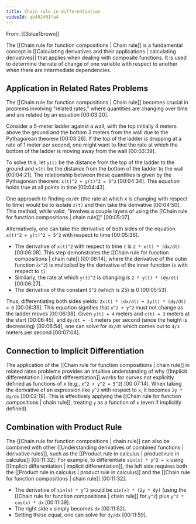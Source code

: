 ```yaml
---
title: Chain rule in differentiation
videoId: qb40J4N1fa4
---
```


From: [[3blue1brown]] <br/> 

The [[Chain rule for function compositions | Chain rule]] is a fundamental concept in [[Calculating derivatives and their applications | calculating derivatives]] that applies when dealing with composite functions. It is used to determine the rate of change of one variable with respect to another when there are intermediate dependencies.

## Application in Related Rates Problems

The [[Chain rule for function compositions | Chain rule]] becomes crucial in problems involving "related rates," where quantities are changing over time and are related by an equation <a class="yt-timestamp" data-t="00:03:20">[00:03:20]</a>.

Consider a 5-meter ladder against a wall, with the top initially 4 meters above the ground and the bottom 3 meters from the wall due to the Pythagorean theorem <a class="yt-timestamp" data-t="00:03:26">[00:03:26]</a>. If the top of the ladder is dropping at a rate of 1 meter per second, one might want to find the rate at which the bottom of the ladder is moving away from the wall <a class="yt-timestamp" data-t="00:03:39">[00:03:39]</a>.

To solve this, let `y(t)` be the distance from the top of the ladder to the ground and `x(t)` be the distance from the bottom of the ladder to the wall <a class="yt-timestamp" data-t="00:04:21">[00:04:21]</a>. The relationship between these quantities is given by the Pythagorean theorem: `x(t)^2 + y(t)^2 = 5^2` <a class="yt-timestamp" data-t="00:04:34">[00:04:34]</a>. This equation holds true at all points in time <a class="yt-timestamp" data-t="00:04:43">[00:04:43]</a>.

One approach to finding `dx/dt` (the rate at which x is changing with respect to time) would be to isolate `x(t)` and then take the derivative <a class="yt-timestamp" data-t="00:04:50">[00:04:50]</a>. This method, while valid, "involves a couple layers of using the [[Chain rule for function compositions | chain rule]]" <a class="yt-timestamp" data-t="00:05:07">[00:05:07]</a>.

Alternatively, one can take the derivative of both sides of the equation `x(t)^2 + y(t)^2 = 5^2` with respect to time <a class="yt-timestamp" data-t="00:05:36">[00:05:36]</a>.
*   The derivative of `x(t)^2` with respect to time `t` is `2 * x(t) * (dx/dt)` <a class="yt-timestamp" data-t="00:06:08">[00:06:08]</a>. This step demonstrates the [[Chain rule for function compositions | chain rule]] <a class="yt-timestamp" data-t="00:06:14">[00:06:14]</a>, where the derivative of the outer function (`x^2`) is multiplied by the derivative of the inner function (`x` with respect to `t`).
*   Similarly, the rate at which `y(t)^2` is changing is `2 * y(t) * (dy/dt)` <a class="yt-timestamp" data-t="00:06:27">[00:06:27]</a>.
*   The derivative of the constant `5^2` (which is 25) is 0 <a class="yt-timestamp" data-t="00:05:53">[00:05:53]</a>.

Thus, differentiating both sides yields:
`2x(t) * (dx/dt) + 2y(t) * (dy/dt) = 0` <a class="yt-timestamp" data-t="00:06:35">[00:06:35]</a>.
This equation signifies that `x^2 + y^2` must not change as the ladder moves <a class="yt-timestamp" data-t="00:06:38">[00:06:38]</a>.
Given `y(t) = 4` meters and `x(t) = 3` meters at the start <a class="yt-timestamp" data-t="00:06:45">[00:06:45]</a>, and `dy/dt = -1` meters per second (since the height is decreasing) <a class="yt-timestamp" data-t="00:06:54">[00:06:54]</a>, one can solve for `dx/dt` which comes out to `4/3` meters per second <a class="yt-timestamp" data-t="00:07:04">[00:07:04]</a>.

## Connection to Implicit Differentiation

The application of the [[Chain rule for function compositions | chain rule]] in related rates problems provides an intuitive understanding of why [[Implicit differentiation | implicit differentiation]] works for curves not explicitly defined as functions of x (e.g., `x^2 + y^2 = 5^2`) <a class="yt-timestamp" data-t="00:07:14">[00:07:14]</a>. When taking the derivative of an expression like `y^2` with respect to `x`, it becomes `2y * dy/dx` <a class="yt-timestamp" data-t="00:02:19">[00:02:19]</a>. This is effectively applying the [[Chain rule for function compositions | chain rule]], treating `y` as a function of `x` (even if implicitly defined).

## Combination with Product Rule

The [[Chain rule for function compositions | chain rule]] can also be combined with other [[Understanding derivatives of combined functions | derivative rules]], such as the [[Product rule in calculus | product rule in calculus]] <a class="yt-timestamp" data-t="00:11:32">[00:11:32]</a>. For example, to differentiate `sin(x) * y^2 = x` using [[Implicit differentiation | implicit differentiation]], the left side requires both the [[Product rule in calculus | product rule in calculus]] and the [[Chain rule for function compositions | chain rule]] <a class="yt-timestamp" data-t="00:11:32">[00:11:32]</a>.
*   The derivative of `sin(x) * y^2` would be `sin(x) * (2y * dy)` (using the [[Chain rule for function compositions | chain rule]] for `y^2`) plus `y^2 * cos(x) * dx` <a class="yt-timestamp" data-t="00:11:39">[00:11:39]</a>.
*   The right side `x` simply becomes `dx` <a class="yt-timestamp" data-t="00:11:52">[00:11:52]</a>.
*   Setting these equal, one can solve for `dy/dx` <a class="yt-timestamp" data-t="00:11:59">[00:11:59]</a>.